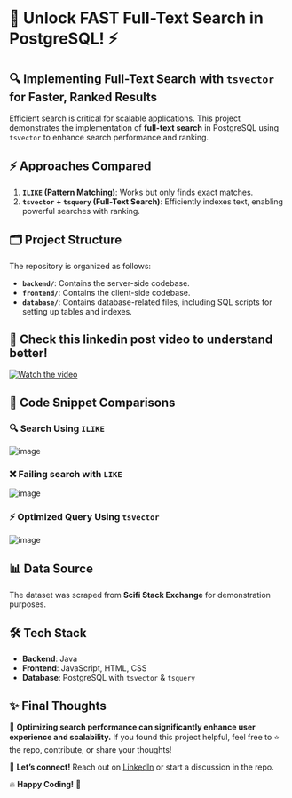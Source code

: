 # 🚀 Unlock FAST Full-Text Search in PostgreSQL! ⚡

## 🔍 Implementing Full-Text Search with `tsvector` for Faster, Ranked Results  

Efficient search is critical for scalable applications. This project demonstrates the implementation of **full-text search** in PostgreSQL using `tsvector` to enhance search performance and ranking.  

## ⚡ Approaches Compared  

1. **`ILIKE` (Pattern Matching)**: Works but only finds exact matches.  
2. **`tsvector` + `tsquery` (Full-Text Search)**: Efficiently indexes text, enabling powerful searches with ranking.  

## 🗂 Project Structure  

The repository is organized as follows:  

- **`backend/`**: Contains the server-side codebase.  
- **`frontend/`**: Contains the client-side codebase.  
- **`database/`**: Contains database-related files, including SQL scripts for setting up tables and indexes.  

## 🎥 Check this linkedin post video to understand better!  

[![Watch the video](https://img.shields.io/badge/🔗-LinkedIn%20Post-blue?logo=linkedin)](https://www.linkedin.com/feed/update/urn:li:activity:7304844741848784896/)  

## 📸 Code Snippet Comparisons  

### 🔍 Search Using `ILIKE`  

![image](https://github.com/user-attachments/assets/37468d15-cc34-4566-9e2a-bd3828d521b8)

### ❌ Failing search with `LIKE`  

![image](https://github.com/user-attachments/assets/938eabfc-0e59-4b18-8227-79579dd6f39f)

### ⚡ Optimized Query Using `tsvector`  

![image](https://github.com/user-attachments/assets/0ea8cb2d-5e3d-4136-99d3-075a9b534cc6)

## 📊 Data Source  

The dataset was scraped from **Scifi Stack Exchange** for demonstration purposes.  

## 🛠 Tech Stack  

- **Backend**: Java  
- **Frontend**: JavaScript, HTML, CSS  
- **Database**: PostgreSQL with `tsvector` & `tsquery`  

## ✨ Final Thoughts  

🚀 **Optimizing search performance can significantly enhance user experience and scalability.** If you found this project helpful, feel free to ⭐ the repo, contribute, or share your thoughts!  

💬 **Let’s connect!** Reach out on [LinkedIn](https://www.linkedin.com/in/arpit-kumar-mishra) or start a discussion in the repo.  

🔥 **Happy Coding!** 🚀 



